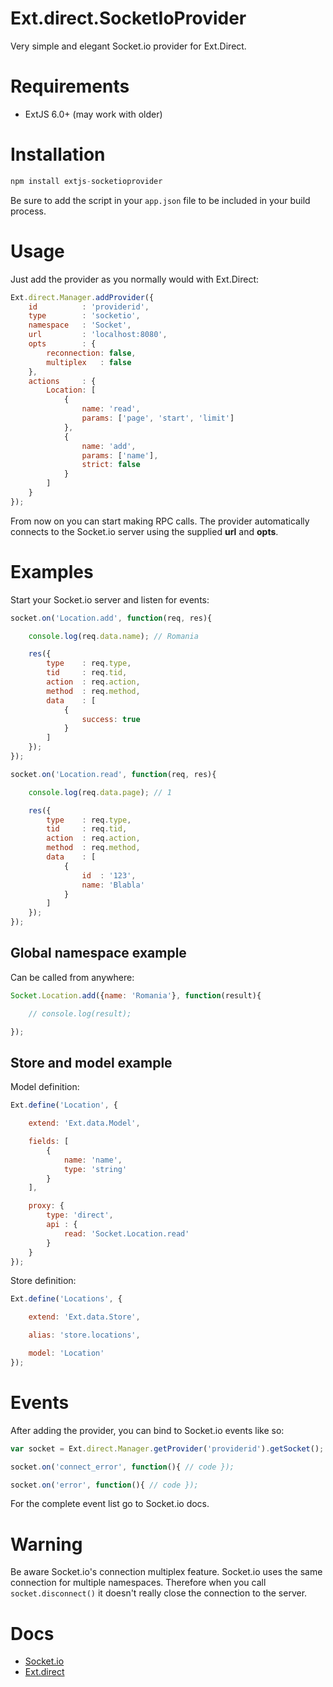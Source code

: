 # Ext.direct.SocketIoProvider
Very simple and elegant Socket.io provider for Ext.Direct.

# Requirements
- ExtJS 6.0+ (may work with older)

# Installation
```javascript
npm install extjs-socketioprovider
```

Be sure to add the script in your `app.json` file to be included in your build process.

# Usage

Just add the provider as you normally would with Ext.Direct:

```javascript
Ext.direct.Manager.addProvider({
    id          : 'providerid',
    type        : 'socketio',
    namespace   : 'Socket',
    url         : 'localhost:8080',
    opts        : {
        reconnection: false,
        multiplex   : false
    },
    actions     : {
        Location: [
            {
                name: 'read',
                params: ['page', 'start', 'limit']
            },
            {
                name: 'add',
                params: ['name'],
                strict: false
            }
        ]
    }
});
```

From now on you can start making RPC calls.
The provider automatically connects to the Socket.io server using the supplied **url** and **opts**.

# Examples

Start your Socket.io server and listen for events:

```javascript
socket.on('Location.add', function(req, res){

    console.log(req.data.name); // Romania

    res({
        type    : req.type,
        tid     : req.tid,
        action  : req.action,
        method  : req.method,
        data    : [
            {
                success: true
            }
        ]
    });
});

socket.on('Location.read', function(req, res){

    console.log(req.data.page); // 1

    res({
        type    : req.type,
        tid     : req.tid,
        action  : req.action,
        method  : req.method,
        data    : [
            {
                id  : '123',
                name: 'Blabla'
            }
        ]
    });
});

```

## Global namespace example

Can be called from anywhere:

```javascript
Socket.Location.add({name: 'Romania'}, function(result){

    // console.log(result);

});
```

## Store and model example

Model definition:

```javascript
Ext.define('Location', {

    extend: 'Ext.data.Model',

    fields: [
        {
            name: 'name',
            type: 'string'
        }
    ],

    proxy: {
        type: 'direct',
        api : {
            read: 'Socket.Location.read'
        }
    }
});
```

Store definition:

```javascript
Ext.define('Locations', {

    extend: 'Ext.data.Store',

    alias: 'store.locations',

    model: 'Location'
});

```

# Events

After adding the provider, you can bind to Socket.io events like so:

```javascript
var socket = Ext.direct.Manager.getProvider('providerid').getSocket();

socket.on('connect_error', function(){ // code });

socket.on('error', function(){ // code });
```

For the complete event list go to Socket.io docs.

# Warning

Be aware Socket.io's connection multiplex feature. Socket.io uses the same connection for multiple namespaces. Therefore when you call `socket.disconnect()` it doesn't really close the connection to the server.

# Docs

- [Socket.io](http://socket.io/docs/)
- [Ext.direct](http://docs.sencha.com/extjs/6.0/backend_connectors/direct/specification.html)
